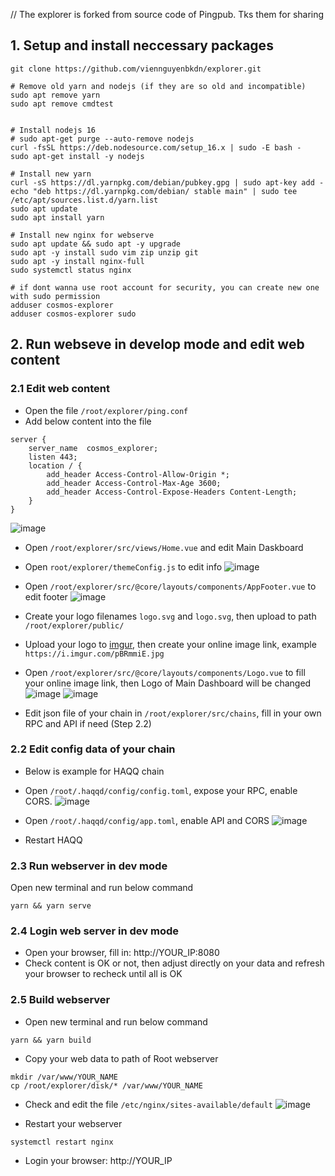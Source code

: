 // The explorer is forked from source code of Pingpub. Tks them for sharing

## 1. Setup and install neccessary packages
```
git clone https://github.com/viennguyenbkdn/explorer.git

# Remove old yarn and nodejs (if they are so old and incompatible)
sudo apt remove yarn
sudo apt remove cmdtest


# Install nodejs 16
# sudo apt-get purge --auto-remove nodejs
curl -fsSL https://deb.nodesource.com/setup_16.x | sudo -E bash -
sudo apt-get install -y nodejs

# Install new yarn
curl -sS https://dl.yarnpkg.com/debian/pubkey.gpg | sudo apt-key add -
echo "deb https://dl.yarnpkg.com/debian/ stable main" | sudo tee /etc/apt/sources.list.d/yarn.list
sudo apt update
sudo apt install yarn

# Install new nginx for webserve
sudo apt update && sudo apt -y upgrade
sudo apt -y install sudo vim zip unzip git
sudo apt -y install nginx-full
sudo systemctl status nginx

# if dont wanna use root account for security, you can create new one with sudo permission
adduser cosmos-explorer
adduser cosmos-explorer sudo
```

## 2. Run webseve in develop mode and edit web content
### 2.1 Edit web content
- Open the file `/root/explorer/ping.conf`
- Add below content into the file
```
server {
    server_name  cosmos_explorer;
    listen 443;
    location / {
        add_header Access-Control-Allow-Origin *;
        add_header Access-Control-Max-Age 3600;
        add_header Access-Control-Expose-Headers Content-Length;
    }
}
```
![image](https://user-images.githubusercontent.com/91453629/190846058-844afa0f-32aa-4362-b991-da6372d939c8.png)

- Open `/root/explorer/src/views/Home.vue` and edit Main Daskboard

- Open `root/explorer/themeConfig.js` to edit info
![image](https://user-images.githubusercontent.com/91453629/190849173-8c15f665-71b5-44f4-98bb-f08401fc08a6.png)

- Open `/root/explorer/src/@core/layouts/components/AppFooter.vue` to edit footer
![image](https://user-images.githubusercontent.com/91453629/190849926-713fc134-c569-4c0d-8097-95e47bb399b8.png)

- Create your logo filenames `logo.svg` and `logo.svg`, then upload to path `/root/explorer/public/`

- Upload your logo to [imgur](https://imgur.com/), then create your online image link, example `https://i.imgur.com/pBRmmiE.jpg`
- Open `/root/explorer/src/@core/layouts/components/Logo.vue` to fill your online image link, then Logo of Main Dashboard will be changed
![image](https://user-images.githubusercontent.com/91453629/190850453-7794ca44-9830-4c1f-902c-8e33c2cdee2f.png)
![image](https://user-images.githubusercontent.com/91453629/190850419-859780c3-dd7b-403e-ade0-27ab7cf30111.png)

- Edit json file of your chain in `/root/explorer/src/chains`, fill in your own RPC and API if need (Step 2.2)

### 2.2 Edit config data of your chain
* Below is example for HAQQ chain
- Open `/root/.haqqd/config/config.toml`, expose your RPC, enable CORS.
![image](https://user-images.githubusercontent.com/91453629/190851222-f458943d-7371-436b-8f23-3e2320d450b8.png)

- Open `/root/.haqqd/config/app.toml`, enable API and CORS
![image](https://user-images.githubusercontent.com/91453629/190851252-ea3d6a3b-46b1-49e9-bff8-de1fff904734.png)

- Restart HAQQ

### 2.3 Run webserver in dev mode
Open new terminal and run below command
```
yarn && yarn serve
```
### 2.4 Login web server in dev mode
- Open your browser, fill in: http://YOUR_IP:8080
- Check content is OK or not, then adjust directly on your data and refresh your browser to recheck until all is OK

### 2.5 Build webserver
- Open new terminal and run below command
```
yarn && yarn build
```
- Copy your web data to path of Root webserver
```
mkdir /var/www/YOUR_NAME
cp /root/explorer/disk/* /var/www/YOUR_NAME
```
- Check and edit the file `/etc/nginx/sites-available/default`
![image](https://user-images.githubusercontent.com/91453629/190851426-fc774f5a-f262-4b05-8e1b-e1aa45db2eaf.png)

- Restart your webserver
```
systemctl restart nginx
```

- Login your browser: http://YOUR_IP
